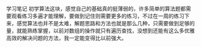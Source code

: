 学习笔记
初学算法这块，感觉自己的基础真的挺薄弱的，许多简单的算法题都需要观看练习多遍才能理解，要做到记住则需要更多的练习，不过在一周的练习下来，感觉算法也并不是太难，解题思路和方法也就是那么几种，只需要做到足够的量，就能熟练掌握，以前对数组的操作就只有遍历查找，没想到还能有这么多优雅高效的解决问题的方法，我一定能变得比以前强大。